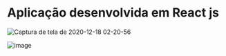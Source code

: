 # Aplicação desenvolvida em React js

![Captura de tela de 2020-12-18 02-20-56](https://user-images.githubusercontent.com/57428641/102577934-c6a85900-40d7-11eb-86ed-fe6c4c342791.png)

![image](https://user-images.githubusercontent.com/57428641/102670044-f609a500-416d-11eb-8474-e24eb6a616dc.png)
